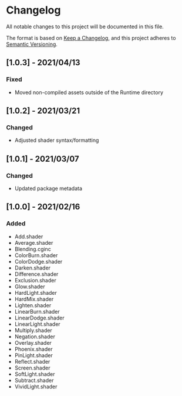 # Changelog

All notable changes to this project will be documented in this file.

The format is based on [Keep a Changelog](https://keepachangelog.com/en/1.0.0/),
and this project adheres to [Semantic Versioning](https://semver.org/spec/v2.0.0.html).

## [1.0.3] - 2021/04/13

### Fixed

- Moved non-compiled assets outside of the Runtime directory

## [1.0.2] - 2021/03/21

### Changed

- Adjusted shader syntax/formatting

## [1.0.1] - 2021/03/07

### Changed

- Updated package metadata

## [1.0.0] - 2021/02/16

### Added

- Add.shader
- Average.shader
- Blending.cginc
- ColorBurn.shader
- ColorDodge.shader
- Darken.shader
- Difference.shader
- Exclusion.shader
- Glow.shader
- HardLight.shader
- HardMix.shader
- Lighten.shader
- LinearBurn.shader
- LinearDodge.shader
- LinearLight.shader
- Multiply.shader
- Negation.shader
- Overlay.shader
- Phoenix.shader
- PinLight.shader
- Reflect.shader
- Screen.shader
- SoftLight.shader
- Subtract.shader
- VividLight.shader
